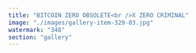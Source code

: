 ```yaml
---
title: "BITCOIN ZERO OBSOLETE<br />X ZERO CRIMINAL"
image: "./images/gallery-item-329-03.jpg"
watermark: "348"
section: "gallery"
---
```

